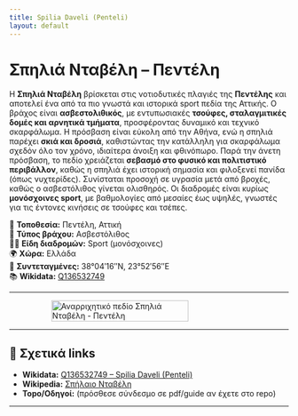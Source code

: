 ```yaml
---
title: Spilia Daveli (Penteli)
layout: default
---
```


# Σπηλιά Νταβέλη – Πεντέλη

Η **Σπηλιά Νταβέλη** βρίσκεται στις νοτιοδυτικές πλαγιές της **Πεντέλης** και αποτελεί ένα από τα πιο γνωστά και ιστορικά sport πεδία της Αττικής. Ο βράχος είναι **ασβεστολιθικός**, με εντυπωσιακές **τσούφες, σταλαγμιτικές δομές και αρνητικά τμήματα**, προσφέροντας δυναμικό και τεχνικό σκαρφάλωμα. Η πρόσβαση είναι εύκολη από την Αθήνα, ενώ η σπηλιά παρέχει **σκιά και δροσιά**, καθιστώντας την κατάλληλη για σκαρφάλωμα σχεδόν όλο τον χρόνο, ιδιαίτερα άνοιξη και φθινόπωρο. Παρά την άνετη πρόσβαση, το πεδίο χρειάζεται **σεβασμό στο φυσικό και πολιτιστικό περιβάλλον**, καθώς η σπηλιά έχει ιστορική σημασία και φιλοξενεί πανίδα (όπως νυχτερίδες). Συνίσταται προσοχή σε υγρασία μετά από βροχές, καθώς ο ασβεστόλιθος γίνεται ολισθηρός. Οι διαδρομές είναι κυρίως **μονόσχοινες sport**, με βαθμολογίες από μεσαίες έως υψηλές, γνωστές για τις έντονες κινήσεις σε τσούφες και τσέπες.

📍 **Τοποθεσία:** Πεντέλη, Αττική  
🧱 **Τύπος βράχου:** Ασβεστόλιθος  
🧗‍♀️ **Είδη διαδρομών:** Sport (μονόσχοινες)  
🌍 **Χώρα:** Ελλάδα  
📌 **Συντεταγμένες:** 38°04′16″N, 23°52′56″E  
📚 **Wikidata:** [Q136532749](https://www.wikidata.org/wiki/Q136532749)

---

<div style="display: flex; justify-content: center;">
  <img src="/cayman/assets/images/daveli1.png" width="70%" alt="Αναρριχητικό πεδίο Σπηλιά Νταβέλη - Πεντέλη">
</div>

---

## 🔗 Σχετικά links

- **Wikidata:** [Q136532749 – Spilia Daveli (Penteli)](https://www.wikidata.org/wiki/Q136532749)  
- **Wikipedia:** [Σπήλαιο Νταβέλη](https://el.wikipedia.org/wiki/%CE%A3%CF%80%CE%AE%CE%BB%CE%B1%CE%B9%CE%BF_%CE%9D%CF%84%CE%B1%CE%B2%CE%AD%CE%BB%CE%B7)  
- **Topo/Οδηγοί:** (πρόσθεσε σύνδεσμο σε pdf/guide αν έχετε στο repo)

---


